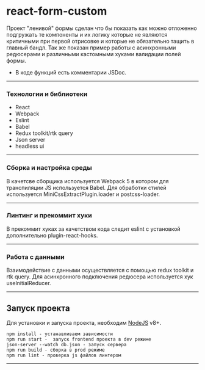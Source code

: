 # react-form-custom

Проект "ленивой" формы сделан что бы показать как можно отложенно подгружать те компоненты и их логику которые не являются критичными при первой отрисовке и которые не обязательно тащить в главный бандл. Так же показан пример работы с асинхронными редюсерами и различными кастомными хуками валидации полей формы. 

-   В коде функций есть комментарии JSDoc.

---
### Технологии и библиотеки

-   React
-   Webpack
-   Eslint
-   Babel
-   Redux toolkit/rtk query
-   Json server
-   headless ui

---
### Сборка и настройка среды 

В качетсве сборщика используется Webpack 5 в котором для транспиляции JS используется Babel. Для обработки стилей используется MiniCssExtractPlugin.loader и postcss-loader.

---
### Линтинг и прекоммит хуки

В прекоммит хуках за качетством кода следит eslint с установкой дополнительно plugin-react-hooks. 

---
### Работа с данными
Взаимодействие с данными осуществляется с помощью redux toolkit и rtk query. 
Для асинхронного подключения редюсерa используется хук useInitialReducer.

---
## Запуск проекта

Для установки и запуска проекта, необходим [NodeJS](https://nodejs.org) v8+.

```
npm install - устанавливаем зависимости
npm run start -  запуск frontend проекта в dev режиме
json-server --watch db.json - запуск сервера
npm run build - сборка в prod режиме
npm run lint - проверка js файлов линтером

```

---

